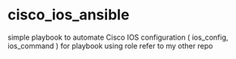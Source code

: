 # cisco_ios_ansible
simple playbook to automate Cisco IOS configuration ( ios_config, ios_command )
for playbook using role refer to my other repo
